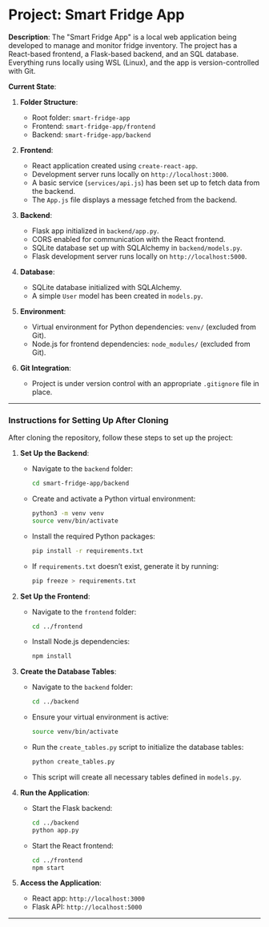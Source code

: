 # Project: Smart Fridge App

**Description**: The "Smart Fridge App" is a local web application being developed to manage and monitor fridge inventory. The project has a React-based frontend, a Flask-based backend, and an SQL database. Everything runs locally using WSL (Linux), and the app is version-controlled with Git.

**Current State**:
1. **Folder Structure**:
   - Root folder: `smart-fridge-app`
   - Frontend: `smart-fridge-app/frontend`
   - Backend: `smart-fridge-app/backend`

2. **Frontend**:
   - React application created using `create-react-app`.
   - Development server runs locally on `http://localhost:3000`.
   - A basic service (`services/api.js`) has been set up to fetch data from the backend.
   - The `App.js` file displays a message fetched from the backend.

3. **Backend**:
   - Flask app initialized in `backend/app.py`.
   - CORS enabled for communication with the React frontend.
   - SQLite database set up with SQLAlchemy in `backend/models.py`.
   - Flask development server runs locally on `http://localhost:5000`.

4. **Database**:
   - SQLite database initialized with SQLAlchemy.
   - A simple `User` model has been created in `models.py`.

5. **Environment**:
   - Virtual environment for Python dependencies: `venv/` (excluded from Git).
   - Node.js for frontend dependencies: `node_modules/` (excluded from Git).

6. **Git Integration**:
   - Project is under version control with an appropriate `.gitignore` file in place.

---

### **Instructions for Setting Up After Cloning**
After cloning the repository, follow these steps to set up the project:

1. **Set Up the Backend**:
   - Navigate to the `backend` folder:
     ```bash
     cd smart-fridge-app/backend
     ```
   - Create and activate a Python virtual environment:
     ```bash
     python3 -m venv venv
     source venv/bin/activate
     ```
   - Install the required Python packages:
     ```bash
     pip install -r requirements.txt
     ```
   - If `requirements.txt` doesn’t exist, generate it by running:
     ```bash
     pip freeze > requirements.txt
     ```

2. **Set Up the Frontend**:
   - Navigate to the `frontend` folder:
     ```bash
     cd ../frontend
     ```
   - Install Node.js dependencies:
     ```bash
     npm install
     ```

3. **Create the Database Tables**:
   - Navigate to the `backend` folder:
     ```bash
     cd ../backend
     ```
   - Ensure your virtual environment is active:
     ```bash
     source venv/bin/activate
     ```
   - Run the `create_tables.py` script to initialize the database tables:
     ```bash
     python create_tables.py
     ```
   - This script will create all necessary tables defined in `models.py`.

4. **Run the Application**:
   - Start the Flask backend:
     ```bash
     cd ../backend
     python app.py
     ```
   - Start the React frontend:
     ```bash
     cd ../frontend
     npm start
     ```

5. **Access the Application**:
   - React app: `http://localhost:3000`
   - Flask API: `http://localhost:5000`

---
